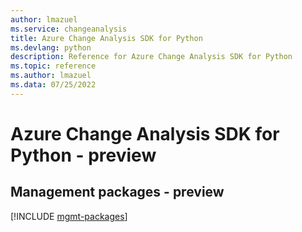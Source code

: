 ```yaml
---
author: lmazuel
ms.service: changeanalysis
title: Azure Change Analysis SDK for Python
ms.devlang: python
description: Reference for Azure Change Analysis SDK for Python
ms.topic: reference
ms.author: lmazuel
ms.data: 07/25/2022
---
```

# Azure Change Analysis SDK for Python - preview

## Management packages - preview
[!INCLUDE [mgmt-packages](change-analysis-mgmt-index.md)]
